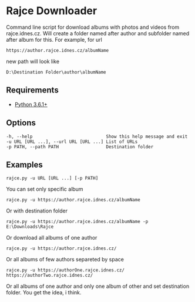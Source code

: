 # Rajce Downloader
Command line script for download albums with photos and videos from rajce.idnes.cz. 
Will create a folder named after author and subfolder named after album for this. For example, for url 

    https://author.rajce.idnes.cz/albumName
new path will look like

    D:\Destination Folder\author\albumName

## Requirements
* [Python 3.6.1+](https://www.python.org/downloads)

## Options
    -h, --help                            Show this help message and exit
    -u URL [URL ...], --url URL [URL ...] List of URLs
    -p PATH, --path PATH                  Destination folder
    
## Examples
    rajce.py -u URL [URL ...] [-p PATH]

You can set only specific album

    rajce.py -u https://author.rajce.idnes.cz/albumName
Or with destination folder

    rajce.py -u https://author.rajce.idnes.cz/albumName -p E:\Downloads\Rajce
Or download all albums of one author

    rajce.py -u https://author.rajce.idnes.cz/
Or all albums of few authors separeted by space

    rajce.py -u https://authorOne.rajce.idnes.cz/ https://authorTwo.rajce.idnes.cz/
    
Or all albums of one author and only one album of other and set destination folder. You get the idea, i think.
